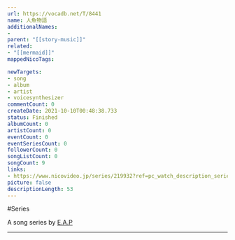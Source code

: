 ```yaml
---
url: https://vocadb.net/T/8441
name: 人魚物語
additionalNames: 
- 
parent: "[[story-music]]"
related:
- "[[mermaid]]"
mappedNicoTags:

newTargets:
- song
- album
- artist
- voicesynthesizer
commentCount: 0
createDate: 2021-10-10T00:48:38.733
status: Finished
albumCount: 0
artistCount: 0
eventCount: 0
eventSeriesCount: 0
followerCount: 0
songListCount: 0
songCount: 9
links: 
- https://www.nicovideo.jp/series/219932?ref=pc_watch_description_series
picture: false
descriptionLength: 53
---
```


#Series

A song series by [E.A.P](https://vocadb.net/Ar/41682)

---

